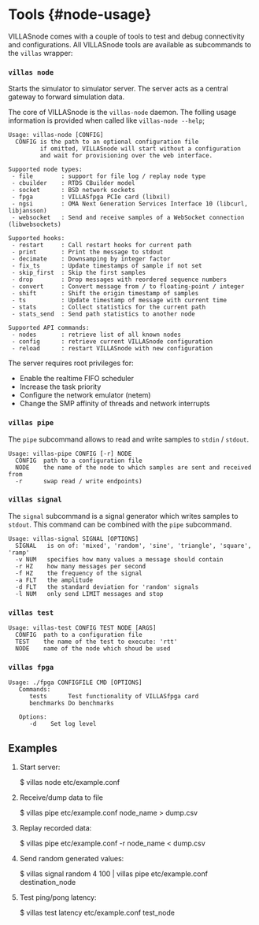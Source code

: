 # Tools {#node-usage}

VILLASnode comes with a couple of tools to test and debug connectivity and configurations.
All VILLASnode tools are available as subcommands to the `villas` wrapper:
 
### `villas node`

Starts the simulator to simulator server. The server acts as a central gateway to forward simulation data.

The core of VILLASnode is the `villas-node` daemon.
The folling usage information is provided when called like `villas-node --help`;

```
Usage: villas-node [CONFIG]
  CONFIG is the path to an optional configuration file
         if omitted, VILLASnode will start without a configuration
         and wait for provisioning over the web interface.

Supported node types:
 - file        : support for file log / replay node type
 - cbuilder    : RTDS CBuilder model
 - socket      : BSD network sockets
 - fpga        : VILLASfpga PCIe card (libxil)
 - ngsi        : OMA Next Generation Services Interface 10 (libcurl, libjansson)
 - websocket   : Send and receive samples of a WebSocket connection (libwebsockets)

Supported hooks:
 - restart     : Call restart hooks for current path
 - print       : Print the message to stdout
 - decimate    : Downsamping by integer factor
 - fix_ts      : Update timestamps of sample if not set
 - skip_first  : Skip the first samples
 - drop        : Drop messages with reordered sequence numbers
 - convert     : Convert message from / to floating-point / integer
 - shift       : Shift the origin timestamp of samples
 - ts          : Update timestamp of message with current time
 - stats       : Collect statistics for the current path
 - stats_send  : Send path statistics to another node

Supported API commands:
 - nodes       : retrieve list of all known nodes
 - config      : retrieve current VILLASnode configuration
 - reload      : restart VILLASnode with new configuration
```

The server requires root privileges for:

 - Enable the realtime FIFO scheduler
 - Increase the task priority
 - Configure the network emulator (netem)
 - Change the SMP affinity of threads and network interrupts

### `villas pipe`

The `pipe` subcommand allows to read and write samples to `stdin` / `stdout`.

    Usage: villas-pipe CONFIG [-r] NODE
      CONFIG  path to a configuration file
      NODE    the name of the node to which samples are sent and received from
      -r      swap read / write endpoints)

### `villas signal`

The `signal` subcommand is a signal generator which writes samples to `stdout`.
This command can be combined with the `pipe` subcommand.

    Usage: villas-signal SIGNAL [OPTIONS]
      SIGNAL   is on of: 'mixed', 'random', 'sine', 'triangle', 'square', 'ramp'
      -v NUM   specifies how many values a message should contain
      -r HZ    how many messages per second
      -f HZ    the frequency of the signal
      -a FLT   the amplitude
      -d FLT   the standard deviation for 'random' signals
      -l NUM   only send LIMIT messages and stop

### `villas test`

    Usage: villas-test CONFIG TEST NODE [ARGS]
      CONFIG  path to a configuration file
      TEST    the name of the test to execute: 'rtt'
      NODE    name of the node which shoud be used
 
### `villas fpga`

    Usage: ./fpga CONFIGFILE CMD [OPTIONS]
       Commands:
          tests      Test functionality of VILLASfpga card
          benchmarks Do benchmarks
    
       Options:
          -d    Set log level

## Examples

 1. Start server:

    $ villas node etc/example.conf

 2. Receive/dump data to file

    $ villas pipe etc/example.conf node_name > dump.csv

 3. Replay recorded data:

    $ villas pipe etc/example.conf -r node_name < dump.csv

 4. Send random generated values:

    $ villas signal random 4 100 | villas pipe etc/example.conf destination_node

 5. Test ping/pong latency:

    $ villas test latency etc/example.conf test_node